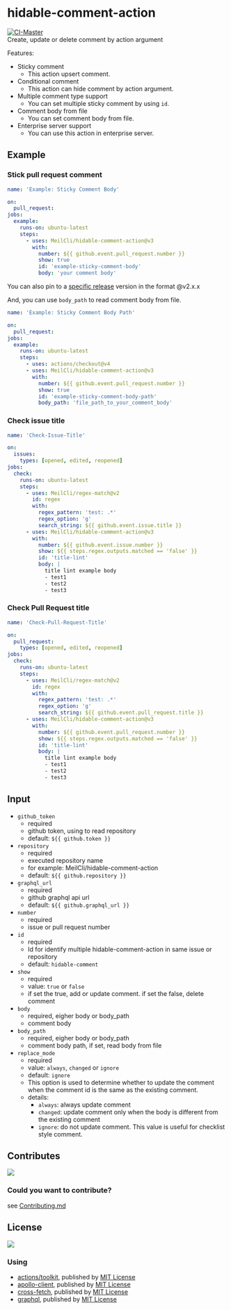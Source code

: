 # hidable-comment-action
[![CI-Master](https://github.com/MeilCli/hidable-comment-action/actions/workflows/ci-master.yml/badge.svg)](https://github.com/MeilCli/hidable-comment-action/actions/workflows/ci-master.yml)    
Create, update or delete comment by action argument

Features:
- Sticky comment
  - This action upsert comment.
- Conditional comment
  - This action can hide comment by action argument.
- Multiple comment type support
  - You can set multiple sticky comment by using `id`.
- Comment body from file
  - You can set comment body from file.
- Enterprise server support
  - You can use this action in enterprise server.

## Example
### Stick pull request comment
```yml
name: 'Example: Sticky Comment Body'

on:
  pull_request:
jobs:
  example:
    runs-on: ubuntu-latest
    steps:
      - uses: MeilCli/hidable-comment-action@v3
        with:
          number: ${{ github.event.pull_request.number }}
          show: true
          id: 'example-sticky-comment-body'
          body: 'your comment body'
```

You can also pin to a [specific release](https://github.com/MeilCli/hidable-comment-action/releases) version in the format @v2.x.x

And, you can use `body_path` to read comment body from file.

```yml
name: 'Example: Sticky Comment Body Path'

on:
  pull_request:
jobs:
  example:
    runs-on: ubuntu-latest
    steps:
      - uses: actions/checkout@v4
      - uses: MeilCli/hidable-comment-action@v3
        with:
          number: ${{ github.event.pull_request.number }}
          show: true
          id: 'example-sticky-comment-body-path'
          body_path: 'file_path_to_your_comment_body'
```

### Check issue title
```yml
name: 'Check-Issue-Title'

on:
  issues:
    types: [opened, edited, reopened]
jobs:
  check:
    runs-on: ubuntu-latest
    steps:
      - uses: MeilCli/regex-match@v2
        id: regex
        with:
          regex_pattern: 'test: .*'
          regex_option: 'g'
          search_string: ${{ github.event.issue.title }}
      - uses: MeilCli/hidable-comment-action@v3
        with:
          number: ${{ github.event.issue.number }}
          show: ${{ steps.regex.outputs.matched == 'false' }}
          id: 'title-lint'
          body: |
            title lint example body
            - test1
            - test2
            - test3
```

### Check Pull Request title
```yml
name: 'Check-Pull-Request-Title'

on:
  pull_request:
    types: [opened, edited, reopened]
jobs:
  check:
    runs-on: ubuntu-latest
    steps:
      - uses: MeilCli/regex-match@v2
        id: regex
        with:
          regex_pattern: 'test: .*'
          regex_option: 'g'
          search_string: ${{ github.event.pull_request.title }}
      - uses: MeilCli/hidable-comment-action@v3
        with:
          number: ${{ github.event.pull_request.number }}
          show: ${{ steps.regex.outputs.matched == 'false' }}
          id: 'title-lint'
          body: |
            title lint example body
            - test1
            - test2
            - test3
```

## Input
- `github_token`
  - required
  - github token, using to read repository
  - default: `${{ github.token }}`
- `repository`
  - required
  - executed repository name
  - for example: MeilCli/hidable-comment-action
  - default: `${{ github.repository }}`
- `graphql_url`
  - required
  - github graphql api url
  - default: `${{ github.graphql_url }}`
- `number`
  - required
  - issue or pull request number
- `id`
  - required
  - Id for identify multiple hidable-comment-action in same issue or repository
  - default: `hidable-comment`
- `show`
  - required
  - value: `true` or `false`
  - if set the true, add or update comment. if set the false, delete comment
- `body`
  - required, eigher body or body_path
  - comment body
- `body_path`
  - required, eigher body or body_path
  - comment body path, if set, read body from file
- `replace_mode`
  - required
  - value: `always`, `changed` or `ignore`
  - default: `ignore`
  - This option is used to determine whether to update the comment when the comment id is the same as the existing comment.
  - details:
    - `always`: always update comment
    - `changed`: update comment only when the body is different from the existing comment
    - `ignore`: do not update comment. This value is useful for checklist style comment.

## Contributes
[<img src="https://gist.githubusercontent.com/MeilCli/31fde39d6f48f6d2978d05cad61faf7e/raw/metrics_contributors.svg">](https://github.com/MeilCli/hidable-comment-action/graphs/contributors)

### Could you want to contribute?
see [Contributing.md](./.github/CONTRIBUTING.md)

## License
[<img src="https://gist.githubusercontent.com/MeilCli/31fde39d6f48f6d2978d05cad61faf7e/raw/metrics_licenses.svg">](LICENSE.txt)

### Using
- [actions/toolkit](https://github.com/actions/toolkit), published by [MIT License](https://github.com/actions/toolkit/blob/master/LICENSE.md)
- [apollo-client](https://github.com/apollographql/apollo-client), published by [MIT License](https://github.com/apollographql/apollo-client/blob/main/LICENSE)
- [cross-fetch](https://github.com/lquixada/cross-fetch), published by [MIT License](https://github.com/lquixada/cross-fetch/blob/main/LICENSE)
- [graphql](https://github.com/graphql/graphql-js), published by [MIT License](https://github.com/graphql/graphql-js/blob/main/LICENSE)